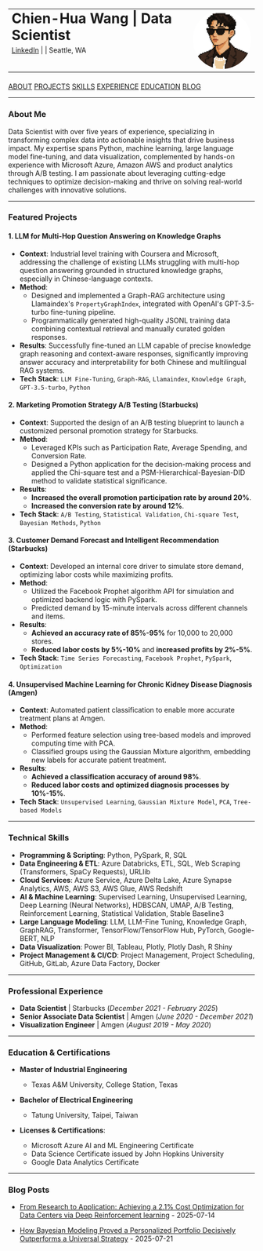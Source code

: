 <table style="width: 100%; border-collapse: collapse; margin-bottom: 20px;">
  <tr>
    <td style="vertical-align: top; padding-right: 20px;">
      <h1 style="margin-top: 0; margin-bottom: 5px;">Chien-Hua Wang | Data Scientist</h1>
      <p style="margin-top: 0; margin-bottom: 0;"><a href="https://www.linkedin.com/in/chien-hua-wang-052450142/">LinkedIn</a> | <twang.jobs@gmail.com> | Seattle, WA</p>
    </td>
    <td style="width: 120px; vertical-align: top; text-align: right;">
      <img src="images/tony_icon.png" alt="Chien-Hua Wang" style="width: 120px; border-radius: 50%;">
    </td>
  </tr>
</table>

<div class="nav-buttons">
    <a href="#about">ABOUT</a>
    <a href="#projects">PROJECTS</a>
    <a href="#skills">SKILLS</a>
    <a href="#experience">EXPERIENCE</a>
    <a href="#education">EDUCATION</a>
    <a href="#blog">BLOG</a>
</div>

---

<h3 id="about">About Me</h3>

Data Scientist with over five years of experience, specializing in transforming complex data into actionable insights that drive business impact. My expertise spans Python, machine learning, large language model fine-tuning, and data visualization, complemented by hands-on experience with Microsoft Azure, Amazon AWS and product analytics through A/B testing. I am passionate about leveraging cutting-edge techniques to optimize decision-making and thrive on solving real-world challenges with innovative solutions.

---

<h3 id="projects">Featured Projects</h3>

#### 1. LLM for Multi-Hop Question Answering on Knowledge Graphs
* **Context**: Industrial level training with Coursera and Microsoft, addressing the challenge of existing LLMs struggling with multi-hop question answering grounded in structured knowledge graphs, especially in Chinese-language contexts.
* **Method**:
    * Designed and implemented a Graph-RAG architecture using Llamaindex's `PropertyGraphIndex`, integrated with OpenAI's GPT-3.5-turbo fine-tuning pipeline.
    * Programmatically generated high-quality JSONL training data combining contextual retrieval and manually curated golden responses.
* **Results**: Successfully fine-tuned an LLM capable of precise knowledge graph reasoning and context-aware responses, significantly improving answer accuracy and interpretability for both Chinese and multilingual RAG systems.
* **Tech Stack**: `LLM Fine-Tuning`, `Graph-RAG`, `Llamaindex`, `Knowledge Graph`, `GPT-3.5-turbo`, `Python`

#### 2. Marketing Promotion Strategy A/B Testing (Starbucks)
* **Context**: Supported the design of an A/B testing blueprint to launch a customized personal promotion strategy for Starbucks.
* **Method**:
    * Leveraged KPIs such as Participation Rate, Average Spending, and Conversion Rate.
    * Designed a Python application for the decision-making process and applied the Chi-square test and a PSM-Hierarchical-Bayesian-DID method to validate statistical significance.
* **Results**:
    * **Increased the overall promotion participation rate by around 20%**.
    * **Increased the conversion rate by around 12%**.
* **Tech Stack**: `A/B Testing`, `Statistical Validation`, `Chi-square Test`, `Bayesian Methods`, `Python`

#### 3. Customer Demand Forecast and Intelligent Recommendation (Starbucks)
* **Context**: Developed an internal core driver to simulate store demand, optimizing labor costs while maximizing profits.
* **Method**:
    * Utilized the Facebook Prophet algorithm API for simulation and optimized backend logic with PySpark.
    * Predicted demand by 15-minute intervals across different channels and items.
* **Results**:
    * **Achieved an accuracy rate of 85%-95%** for 10,000 to 20,000 stores.
    * **Reduced labor costs by 5%-10%** and **increased profits by 2%-5%**.
* **Tech Stack**: `Time Series Forecasting`, `Facebook Prophet`, `PySpark`, `Optimization`

#### 4. Unsupervised Machine Learning for Chronic Kidney Disease Diagnosis (Amgen)
* **Context**: Automated patient classification to enable more accurate treatment plans at Amgen.
* **Method**:
    * Performed feature selection using tree-based models and improved computing time with PCA.
    * Classified groups using the Gaussian Mixture algorithm, embedding new labels for accurate patient treatment.
* **Results**:
    * **Achieved a classification accuracy of around 98%**.
    * **Reduced labor costs and optimized diagnosis processes by 10%-15%**.
* **Tech Stack**: `Unsupervised Learning`, `Gaussian Mixture Model`, `PCA`, `Tree-based Models`

---

<h3 id="skills">Technical Skills</h3>

* **Programming & Scripting**: Python, PySpark, R, SQL
* **Data Engineering & ETL**: Azure Databricks, ETL, SQL, Web Scraping (Transformers, SpaCy Requests), URLlib
* **Cloud Services**: Azure Service, Azure Delta Lake, Azure Synapse Analytics, AWS, AWS S3, AWS Glue, AWS Redshift
* **AI & Machine Learning**: Supervised Learning, Unsupervised Learning, Deep Learning (Neural Networks), HDBSCAN, UMAP, A/B Testing, Reinforcement Learning, Statistical Validation, Stable Baseline3
* **Large Language Modeling**: LLM, LLM-Fine Tuning, Knowledge Graph, GraphRAG, Transformer, TensorFlow/TensorFlow Hub, PyTorch, Google-BERT, NLP
* **Data Visualization**: Power BI, Tableau, Plotly, Plotly Dash, R Shiny
* **Project Management & CI/CD**: Project Management, Project Scheduling, GitHub, GitLab, Azure Data Factory, Docker

---

<h3 id="experience">Professional Experience</h3>

* **Data Scientist** | Starbucks (_December 2021 - February 2025_)
* **Senior Associate Data Scientist** | Amgen (_June 2020 - December 2021_)
* **Visualization Engineer** | Amgen (_August 2019 - May 2020_)

---

<h3 id="education">Education & Certifications</h3>

* **Master of Industrial Engineering**
    * Texas A&M University, College Station, Texas
* **Bachelor of Electrical Engineering**
    * Tatung University, Taipei, Taiwan

* **Licenses & Certifications**:
    * Microsoft Azure AI and ML Engineering Certificate
    * Data Science Certificate issued by John Hopkins University
    * Google Data Analytics Certificate

---

<h3 id="blog">Blog Posts</h3>

* [From Research to Application: Achieving a 2.1% Cost Optimization for Data Centers via Deep Reinforcement learning](https://www.linkedin.com/pulse/from-research-application-achieving-21-cost-data-centers-wang-ogr5c) - 2025-07-14

* [How Bayesian Modeling Proved a Personalized Portfolio Decisively Outperforms a Universal Strategy](https://www.linkedin.com/pulse/how-bayesian-modeling-proved-personalized-portfolio-decisively-wang-4awaf) - 2025-07-21
